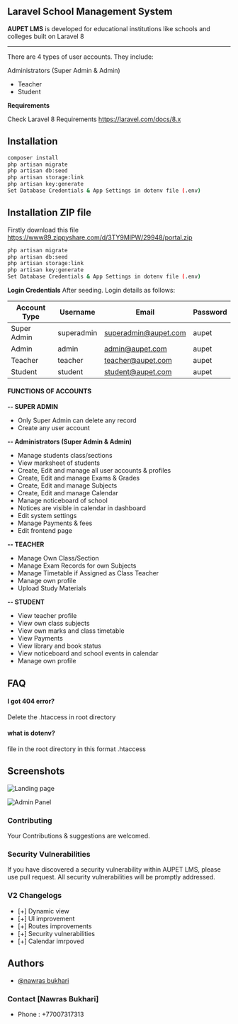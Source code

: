 ## **Laravel School Management System** 

**AUPET LMS** is developed for educational institutions like schools and colleges built on Laravel 8

<hr />  

There are 4 types of user accounts. They include:
 
Administrators (Super Admin & Admin)
- Teacher
- Student

**Requirements** 

Check Laravel 8 Requirements https://laravel.com/docs/8.x

## Installation
```bash
composer install
php artisan migrate
php artisan db:seed
php artisan storage:link
php artisan key:generate
Set Database Credentials & App Settings in dotenv file (.env)
```

## Installation ZIP file
Firstly download this file
https://www89.zippyshare.com/d/3TY9MlPW/29948/portal.zip
```bash
php artisan migrate
php artisan db:seed
php artisan storage:link
php artisan key:generate
Set Database Credentials & App Settings in dotenv file (.env)
```

**Login Credentials**
After seeding. Login details as follows:


| Account Type      | Username | Email              | Password |
| ------------------|----------|--------------------|----------|
|  Super Admin      |superadmin|superadmin@aupet.com|   aupet  |
|  Admin            |admin     |admin@aupet.com     |   aupet  |
|  Teacher          |teacher   |teacher@aupet.com   |   aupet  |
|  Student          |student   |student@aupet.com   |   aupet  |

#### **FUNCTIONS OF ACCOUNTS** 

**-- SUPER ADMIN**
- Only Super Admin can delete any record
- Create any user account
 
**-- Administrators (Super Admin & Admin)**

- Manage students class/sections
- View marksheet of students
- Create, Edit and manage all user accounts & profiles
- Create, Edit and manage Exams & Grades
- Create, Edit and manage Subjects
- Create, Edit and manage Calendar
- Manage noticeboard of school
- Notices are visible in calendar in dashboard
- Edit system settings
- Manage Payments & fees
- Edit frontend page


**-- TEACHER**
- Manage Own Class/Section
- Manage Exam Records for own Subjects
- Manage Timetable if Assigned as Class Teacher
- Manage own profile
- Upload Study Materials

**-- STUDENT**
- View teacher profile
- View own class subjects
- View own marks and class timetable
- View Payments
- View library and book status
- View noticeboard and school events in calendar
- Manage own profile

## FAQ

#### I got 404 error?

Delete the .htaccess in root directory

#### what is dotenv?

file in the root directory in this format .htaccess

## Screenshots

![Landing page](https://i.ibb.co/SBHr7y2/github.png)

![Admin Panel](https://i.ibb.co/JpyQmnB/github3.png)


### **Contributing**

Your Contributions & suggestions are welcomed.

### **Security Vulnerabilities**

If you have discovered a security vulnerability within AUPET LMS, please use pull request. All security vulnerabilities will be promptly addressed.

### **V2 Changelogs**
- [+] Dynamic view
- [+] UI improvement
- [+] Routes improvements
- [+] Security vulnerabilities
- [+] Calendar imrpoved

## Authors

- [@nawras bukhari](https://www.instagram.com/nawrasbukhari/)

### **Contact [Nawras Bukhari]**
- Phone : +77007317313
